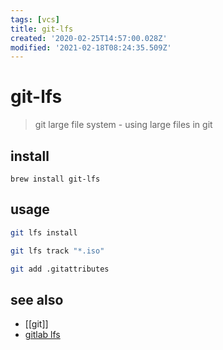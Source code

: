 ```yaml
---
tags: [vcs]
title: git-lfs
created: '2020-02-25T14:57:00.028Z'
modified: '2021-02-18T08:24:35.509Z'
---
```


# git-lfs

> git large file system - using large files in git

## install
`brew install git-lfs`

## usage
```sh
git lfs install

git lfs track "*.iso"

git add .gitattributes
```
## see also
- [[git]]
- [gitlab lfs](https://docs.gitlab.com/ee/administration/lfs/manage_large_binaries_with_git_lfs.html)
